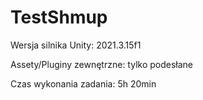 # TestShmup
Wersja silnika Unity: 2021.3.15f1

Assety/Pluginy zewnętrzne: tylko podesłane
    
Czas wykonania zadania: 5h 20min

